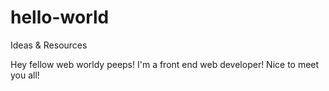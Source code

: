 # hello-world
Ideas &amp; Resources

Hey fellow web worldy peeps! I'm a front end web developer! Nice to meet you all!
